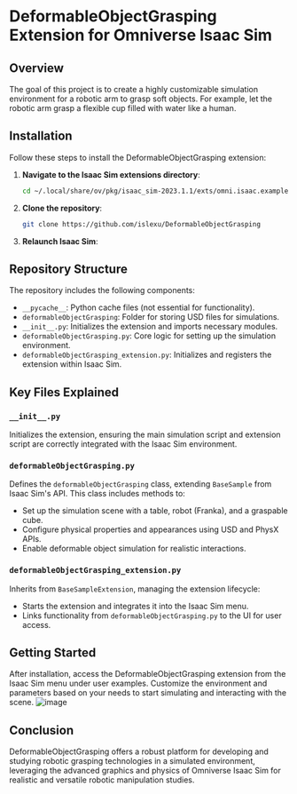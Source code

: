 # DeformableObjectGrasping Extension for Omniverse Isaac Sim

## Overview

The goal of this project is to create a highly customizable simulation environment for a robotic arm to grasp soft objects. For example, let the robotic arm grasp a flexible cup filled with water like a human.

## Installation

Follow these steps to install the DeformableObjectGrasping extension:

1. **Navigate to the Isaac Sim extensions directory**:
   ```bash
   cd ~/.local/share/ov/pkg/isaac_sim-2023.1.1/exts/omni.isaac.examples/omni/isaac/examples/user_examples

2. **Clone the repository**:
   ```bash
   git clone https://github.com/islexu/DeformableObjectGrasping

3. **Relaunch Isaac Sim**:

## Repository Structure

The repository includes the following components:

- `__pycache__`: Python cache files (not essential for functionality).
- `deformableObjectGrasping`: Folder for storing USD files for simulations.
- `__init__.py`: Initializes the extension and imports necessary modules.
- `deformableObjectGrasping.py`: Core logic for setting up the simulation environment.
- `deformableObjectGrasping_extension.py`: Initializes and registers the extension within Isaac Sim.

## Key Files Explained

### `__init__.py`

Initializes the extension, ensuring the main simulation script and extension script are correctly integrated with the Isaac Sim environment.

### `deformableObjectGrasping.py`

Defines the `deformableObjectGrasping` class, extending `BaseSample` from Isaac Sim's API. This class includes methods to:
- Set up the simulation scene with a table, robot (Franka), and a graspable cube.
- Configure physical properties and appearances using USD and PhysX APIs.
- Enable deformable object simulation for realistic interactions.

### `deformableObjectGrasping_extension.py`

Inherits from `BaseSampleExtension`, managing the extension lifecycle:
- Starts the extension and integrates it into the Isaac Sim menu.
- Links functionality from `deformableObjectGrasping.py` to the UI for user access.

## Getting Started

After installation, access the DeformableObjectGrasping extension from the Isaac Sim menu under user examples. Customize the environment and parameters based on your needs to start simulating and interacting with the scene.
![image](https://github.com/islexu/DeformableObjectGrasping/assets/47247886/1bf49911-9874-4215-8e87-f05238000fce)


## Conclusion

DeformableObjectGrasping offers a robust platform for developing and studying robotic grasping technologies in a simulated environment, leveraging the advanced graphics and physics of Omniverse Isaac Sim for realistic and versatile robotic manipulation studies.
